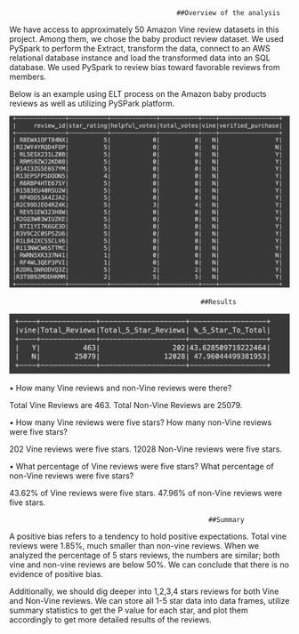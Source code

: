                                               ##Overview of the analysis

We have access to approximately 50 Amazon Vine review datasets in this project. Among them, we chose the baby product review dataset. We used PySpark to perform the Extract, transform the data, connect to an AWS relational database instance and load the transformed data into an SQL database. We used PySpark to review bias toward favorable reviews from members.

Below is an example using ELT process on the Amazon baby products reviews as well as utilizing PySPark platform.

![](https://github.com/smzd/Amazon_Vine_Analysis/blob/main/Resources/vine.png)


                                                    ##Results
                                                    
 ![](https://github.com/smzd/Amazon_Vine_Analysis/blob/main/Resources/percent.png)
                                                    
•	How many Vine reviews and non-Vine reviews were there?

Total Vine Reviews are 463. Total Non-Vine Reviews are 25079.

•	How many Vine reviews were five stars? How many non-Vine reviews were five stars?

202 Vine reviews were five stars. 12028 Non-Vine reviews were five stars.

•	What percentage of Vine reviews were five stars? What percentage of non-Vine reviews were five stars?

43.62% of Vine reviews were five stars. 47.96% of non-Vine reviews were five stars.


                                                      ##Summary
                                                      
A positive bias refers to a tendency to hold positive expectations. Total vine reviews were 1.85%, much smaller than non-vine reviews. When we analyzed the percentage of 5 stars reviews, the numbers are similar; both vine and non-vine reviews are below 50%. We can conclude that there is no evidence of positive bias.

Additionally, we should dig deeper into 1,2,3,4 stars reviews for both Vine and Non-Vine reviews. We can store all 1-5 star data into data frames, utilize summary statistics to get the P value for each star, and plot them accordingly to get more detailed results of the reviews.
